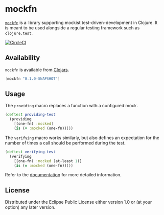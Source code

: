 # mockfn

[`mockfn`](https://github.com/pmatiello/mockfn) is a library supporting
mockist test-driven-development in Clojure. It is meant to be used
alongside a regular testing framework such as `clojure.test`.

[![CircleCI](https://circleci.com/gh/pmatiello/mockfn.svg?style=svg)](https://circleci.com/gh/pmatiello/mockfn)

## Availability

`mockfn` is available from [Clojars](https://clojars.org/mockfn).

```clj
[mockfn "0.1.0-SNAPSHOT"]
```

## Usage

The `providing` macro replaces a function with a configured mock.

```clj
(deftest providing-test
  (providing
    [(one-fn) :mocked]
    (is (= :mocked (one-fn)))))
```

The `verifying` macro works similarly, but also defines an expectation
for the number of times a call should be performed during the test.

```clj
(deftest verifying-test
  (verifying
    [(one-fn) :mocked (at-least 1)]
    (is (= :mocked (one-fn)))))
```

Refer to the [documentation](doc/documentation.md) for more detailed
information.

## License

Distributed under the Eclipse Public License either version 1.0 or (at
your option) any later version.

